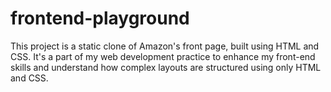 # frontend-playground
This project is a static clone of Amazon's front page, built using HTML and CSS. It's a part of my web development practice to enhance my front-end skills and understand how complex layouts are structured using only HTML and CSS.
